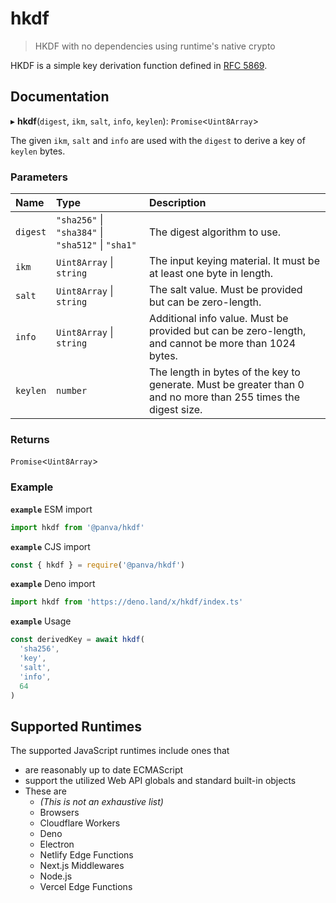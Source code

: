 # hkdf

> HKDF with no dependencies using runtime's native crypto

HKDF is a simple key derivation function defined in [RFC 5869][].

## Documentation

▸ **hkdf**(`digest`, `ikm`, `salt`, `info`, `keylen`): `Promise`<`Uint8Array`\>

The given `ikm`, `salt` and `info` are used with the `digest` to derive a key of `keylen` bytes.

### Parameters

| Name | Type | Description |
| :------ | :------ | :------ |
| `digest` | ``"sha256"`` \| ``"sha384"`` \| ``"sha512"`` \| ``"sha1"`` | The digest algorithm to use. |
| `ikm` | `Uint8Array` \| `string` | The input keying material. It must be at least one byte in length. |
| `salt` | `Uint8Array` \| `string` | The salt value. Must be provided but can be zero-length. |
| `info` | `Uint8Array` \| `string` | Additional info value. Must be provided but can be zero-length, and cannot be more than 1024 bytes. |
| `keylen` | `number` | The length in bytes of the key to generate. Must be greater than 0 and no more than 255 times the digest size. |

### Returns

`Promise`<`Uint8Array`\>

### Example

**`example`** ESM import
```js
import hkdf from '@panva/hkdf'
```

**`example`** CJS import
```js
const { hkdf } = require('@panva/hkdf')
```

**`example`** Deno import
```js
import hkdf from 'https://deno.land/x/hkdf/index.ts'
```

**`example`** Usage
```js
const derivedKey = await hkdf(
  'sha256',
  'key',
  'salt',
  'info',
  64
)
```

## Supported Runtimes

The supported JavaScript runtimes include ones that

- are reasonably up to date ECMAScript
- support the utilized Web API globals and standard built-in objects
- These are
  - _(This is not an exhaustive list)_
  - Browsers
  - Cloudflare Workers
  - Deno
  - Electron
  - Netlify Edge Functions
  - Next.js Middlewares
  - Node.js
  - Vercel Edge Functions

[RFC 5869]: https://www.rfc-editor.org/rfc/rfc5869.html
